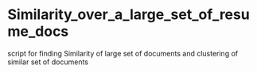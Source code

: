 # Similarity_over_a_large_set_of_resume_docs
script for finding Similarity of large set of documents and clustering of similar set of documents
